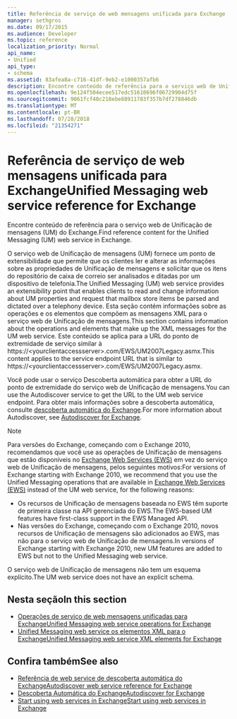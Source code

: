 ```yaml
---
title: Referência de serviço de web mensagens unificada para Exchange
manager: sethgros
ms.date: 09/17/2015
ms.audience: Developer
ms.topic: reference
localization_priority: Normal
api_name:
- Unified
api_type:
- schema
ms.assetid: 83afea8a-c716-41df-9eb2-e1000357afb6
description: Encontre conteúdo de referência para o serviço web de Unificação de mensagens (UM) do Exchange.
ms.openlocfilehash: 9e124f504ecee517edc51610696f06729904d75f
ms.sourcegitcommit: 9061fcf40c218ebe88911783f357b7df278846db
ms.translationtype: MT
ms.contentlocale: pt-BR
ms.lasthandoff: 07/28/2018
ms.locfileid: "21354271"
---
```

# <a name="unified-messaging-web-service-reference-for-exchange"></a><span data-ttu-id="0d605-103">Referência de serviço de web mensagens unificada para Exchange</span><span class="sxs-lookup"><span data-stu-id="0d605-103">Unified Messaging web service reference for Exchange</span></span>

<span data-ttu-id="0d605-104">Encontre conteúdo de referência para o serviço web de Unificação de mensagens (UM) do Exchange.</span><span class="sxs-lookup"><span data-stu-id="0d605-104">Find reference content for the Unified Messaging (UM) web service in Exchange.</span></span>
  
<span data-ttu-id="0d605-105">O serviço web de Unificação de mensagens (UM) fornece um ponto de extensibilidade que permite que os clientes ler e alterar as informações sobre as propriedades de Unificação de mensagens e solicitar que os itens do repositório de caixa de correio ser analisados e ditadas por um dispositivo de telefonia.</span><span class="sxs-lookup"><span data-stu-id="0d605-105">The Unified Messaging (UM) web service provides an extensibility point that enables clients to read and change information about UM properties and request that mailbox store items be parsed and dictated over a telephony device.</span></span> <span data-ttu-id="0d605-106">Esta seção contém informações sobre as operações e os elementos que compõem as mensagens XML para o serviço web de Unificação de mensagens.</span><span class="sxs-lookup"><span data-stu-id="0d605-106">This section contains information about the operations and elements that make up the XML messages for the UM web service.</span></span> <span data-ttu-id="0d605-107">Este conteúdo se aplica para a URL do ponto de extremidade de serviço similar à https://\<yourclientaccessserver\>.com/EWS/UM2007Legacy.asmx.</span><span class="sxs-lookup"><span data-stu-id="0d605-107">This content applies to the service endpoint URL that is similar to https://\<yourclientaccessserver\>.com/EWS/UM2007Legacy.asmx.</span></span> 
  
<span data-ttu-id="0d605-108">Você pode usar o serviço Descoberta automática para obter a URL do ponto de extremidade do serviço web de Unificação de mensagens.</span><span class="sxs-lookup"><span data-stu-id="0d605-108">You can use the Autodiscover service to get the URL to the UM web service endpoint.</span></span> <span data-ttu-id="0d605-109">Para obter mais informações sobre a descoberta automática, consulte [descoberta automática do Exchange](../exchange-web-services/autodiscover-for-exchange.md).</span><span class="sxs-lookup"><span data-stu-id="0d605-109">For more information about Autodiscover, see [Autodiscover for Exchange](../exchange-web-services/autodiscover-for-exchange.md).</span></span>
  
> [!NOTE]
>  <span data-ttu-id="0d605-110">Para versões do Exchange, começando com o Exchange 2010, recomendamos que você use as operações de Unificação de mensagens que estão disponíveis no [Exchange Web Services (EWS)](http://msdn.microsoft.com/library/60285497-0c4e-4e51-84e1-34dd6d89a5d8%28Office.15%29.aspx) em vez do serviço web de Unificação de mensagens, pelos seguintes motivos:</span><span class="sxs-lookup"><span data-stu-id="0d605-110">For versions of Exchange starting with Exchange 2010, we recommend that you use the Unified Messaging operations that are available in [Exchange Web Services (EWS)](http://msdn.microsoft.com/library/60285497-0c4e-4e51-84e1-34dd6d89a5d8%28Office.15%29.aspx) instead of the UM web service, for the following reasons:</span></span> 
> - <span data-ttu-id="0d605-111">Os recursos de Unificação de mensagens baseada no EWS têm suporte de primeira classe na API gerenciada do EWS.</span><span class="sxs-lookup"><span data-stu-id="0d605-111">The EWS-based UM features have first-class support in the EWS Managed API.</span></span> 
> - <span data-ttu-id="0d605-112">Nas versões do Exchange, começando com o Exchange 2010, novos recursos de Unificação de mensagens são adicionados ao EWS, mas não para o serviço web de Unificação de mensagens.</span><span class="sxs-lookup"><span data-stu-id="0d605-112">In versions of Exchange starting with Exchange 2010, new UM features are added to EWS but not to the Unified Messaging web service.</span></span> 
  
<span data-ttu-id="0d605-113">O serviço web de Unificação de mensagens não tem um esquema explícito.</span><span class="sxs-lookup"><span data-stu-id="0d605-113">The UM web service does not have an explicit schema.</span></span>
  
## <a name="in-this-section"></a><span data-ttu-id="0d605-114">Nesta seção</span><span class="sxs-lookup"><span data-stu-id="0d605-114">In this section</span></span>
<span data-ttu-id="0d605-115"><a name="bk_InThisSection"> </a></span><span class="sxs-lookup"><span data-stu-id="0d605-115"></span></span>

- [<span data-ttu-id="0d605-116">Operações de serviço de web mensagens unificadas para Exchange</span><span class="sxs-lookup"><span data-stu-id="0d605-116">Unified Messaging web service operations for Exchange</span></span>](unified-messaging-web-service-operations-for-exchange.md)   
- [<span data-ttu-id="0d605-117">Unified Messaging web service os elementos XML para o Exchange</span><span class="sxs-lookup"><span data-stu-id="0d605-117">Unified Messaging web service XML elements for Exchange</span></span>](unified-messaging-web-service-xml-elements-for-exchange.md)
    
## <a name="see-also"></a><span data-ttu-id="0d605-118">Confira também</span><span class="sxs-lookup"><span data-stu-id="0d605-118">See also</span></span>

- [<span data-ttu-id="0d605-119">Referência de web service de descoberta automática do Exchange</span><span class="sxs-lookup"><span data-stu-id="0d605-119">Autodiscover web service reference for Exchange</span></span>](autodiscover-web-service-reference-for-exchange.md)
- [<span data-ttu-id="0d605-120">Descoberta Automática do Exchange</span><span class="sxs-lookup"><span data-stu-id="0d605-120">Autodiscover for Exchange</span></span>](../exchange-web-services/autodiscover-for-exchange.md)
- [<span data-ttu-id="0d605-121">Start using web services in Exchange</span><span class="sxs-lookup"><span data-stu-id="0d605-121">Start using web services in Exchange</span></span>](../exchange-web-services/start-using-web-services-in-exchange.md)
    

